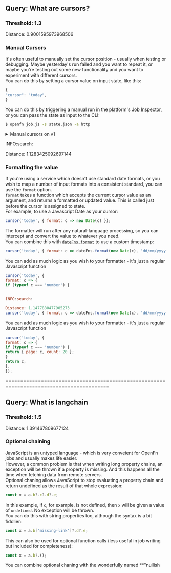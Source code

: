 ## Query: What are cursors?
### Threshold: 1.3
Distance: 0.9001595973968506
### Manual Cursors  
It's often useful to manually set the cursor position - usually when testing or
debugging. Maybe yesterday's run failed and you want to repeat it, or maybe
you're testing out some new functionality and you want to experiment with
different cursors.  
You can do this by setting a cursor value on input state, like this:  
```js
{
"cursor": "today",
}
```  
You can do this by triggering a manual run in the platform's
[Job Inspector](documentation/build/steps/step-editor), or you can pass the
state as input to the CLI:  
```bash
$ openfn job.js -s state.json -a http
```  
<details>
<summary>Manual cursors on v1</summary>
Platform v1 does not allow input states to be freely defined, so setting a
manual cursor is a little more difficult.  
You have to hard-code the manual cursor into the run so that the state cursor is
ignored:  
```js
cursor('2024-03-12');
```  
This line should be commented out in production runs.


INFO:search:

Distance: 0.9147039651870728
### Using the cursor  
To use the cursor in your job, just use `state.cursor` in your queries like any
other state property.  
The usage will be different depending on the adaptor you're using. Here's how
you might build a URL with query parameters with the HTTP adaptor:  
```js
get(state => `/registrations?since=${state.cursor}`);
fn(/* do something good with your data */);
```  
This will read the cursor value off the state object, insert it into a string,
and pass it into a HTTP query.  
Or perhaps you want to build the cursor into an object:  
```js
get('registrations', state => {
query: {
fromdate: state.cursor;
}
});
```  
The actual value of a cursor is arbitrary. You can use a string, a Date, a page
number or object, or anything you like.  
You may want to advance the cursor at the end of a job ready, for the next run:  
```js
cursor(state => state.cursor, { defaultValue: 'today' });
get(`/registrations?since={date.cursor}`);
fn(/* do something good with your data */);
cursor('now');
```


INFO:search:

Distance: 0.931585967540741
### Cursor Options  
The second argument to `cursor()` is an options object. You can use this to set
the `defaultValue` or the `key` the cursor should use (defaults to `cursor`)  
```js
cursor(state => state.cursor, { defaultValue: '2024-03-12', key: 'page' });
```


INFO:search:

Distance: 0.9570850729942322
## Using Cursors  
Sometimes it is useful to maintain a rolling cursor position on the backend
datasource. This can be used in a cron-based workflow, for example, to query the
database for new records since the last run.  
In a cron workflow, OpenFn will pass the previous state into the next state - so
state persists across runs. We can take advantage of that to pick up where we
left off.  
You can use the [`cursor()`](adaptors/packages/common-docs#cursor) operation,
which is built-in to most adaptors, to make cursor management easier.  
<details>
<summary>Version support</summary>
The cursor operation was introduced to <code>@openfn/language-common</code> in version
<code>1.13.0</code> (released April 2024).
<br />
<br />
Any adaptor which uses common <code>1.12.0</code> or less will not support the
cursor operation. Consider updating to the latest adaptor version to take advantage
of this functionality.  
</details>


INFO:search:

Distance: 0.9877110719680786
### Setting the cursor value  
To use a cursor from a fixed date, just add a line like this to the top of your
job:  
```js
cursor('2024-04-08T12:00:00.0000');
```  
This will set the cursor to _always_ use the date you provided.  
If you are using a date cursor, you can also pass in natural language strings
like "now", "today", "yesterday", "24 hours ago" or "start" (ie, the time the
job started).  
:::tip Timezones  
Relative dates like "today" will be converted into a Javascript Date using the
system locale.  
If you're in the CLI that means times will be calculated in your local system
time; or if you're running on Lightning it'll use the Lightning system time
(usually UTC).  
The cursor function will log the exact time, including the time zone, it is
using.  
:::  
To use a rolling or manual cursor, you should pass the cursor value from state.
You might want to include a default value too:  
```js
cursor(state => state.cursor, { defaultValue: '2024-04-08T12:00:00.0000' });
```


INFO:search:

Distance: 1.0386306047439575
manual cursor is a little more difficult.  
You have to hard-code the manual cursor into the run so that the state cursor is
ignored:  
```js
cursor('2024-03-12');
```  
This line should be commented out in production runs.  
Alternatively, you can use the defaultValue option. This will work so long you
run without any initial state:  
```js
cursor(state => state.cursor, { defaultValue: '2024-03-12' });
```  
</details>


INFO:search:

Distance: 1.1283425092697144
### Formatting the value  
If you're using a service which doesn't use standard date formats, or you wish
to map a number of input formats into a consistent standard, you can use the
`format` option.  
`format` takes a function which accepts the current cursor value as an argument,
and returns a formatted or updated value. This is called just before the cursor
is assigned to state.  
For example, to use a Javascript Date as your cursor:  
```js
cursor('today', { format: c => new Date(c) });
```  
The formatter will run after any natural-language processing, so you can
intercept and convert the value to whatever you need.  
You can combine this with
[`dateFns.format`](https://date-fns.org/v3.6.0/docs/format) to use a custom
timestamp:  
```js
cursor('today', { format: c => dateFns.format(new Date(c), 'dd/mm/yyyy') });
```  
You can add as much logic as you wish to your formatter - it's just a regular
Javascript function  
```js
cursor('today', {
format: c => {
if (typeof c === 'number') {


INFO:search:

Distance: 1.1477880477905273
cursor('today', { format: c => dateFns.format(new Date(c), 'dd/mm/yyyy') });
```  
You can add as much logic as you wish to your formatter - it's just a regular
Javascript function  
```js
cursor('today', {
format: c => {
if (typeof c === 'number') {
return { page: c, count: 20 };
}
return c;
},
});
```

=========================================================================================

## Query: What is langchain
### Threshold: 1.5

Distance: 1.391467809677124
### Optional chaining  
JavaScript is an untyped language - which is very conveient for OpenFn jobs and
usually makes life easier.  
However, a common problem is that when writing long property chains, an
exception will be thrown if a property is missing. And this happens all the time
when fetching data from remote servers.  
Optional chaning allows JavaScript to stop evaluating a property chain and
return undefined as the result of that whole expression:  
```js
const x = a.b?.c?.d?.e;
```  
In this example, if `c`, for example, is not defined, then `x` will be given a
value of `undefined`. No exception will be thrown.  
You can do this with string properties too, although the syntax is a bit
fiddlier:  
```js
const x = a.b['missing-link']?.d?.e;
```  
This can also be used for optional function calls (less useful in job writing
but included for completeness):  
```js
const x = a.b?.();
```  
You can combine optional chaning with the wonderfully named **"nullish